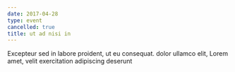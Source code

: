 ```yaml
---
date: 2017-04-28
type: event
cancelled: true
title: ut ad nisi in
---
```

Excepteur sed in labore proident, ut eu consequat. dolor ullamco elit, Lorem amet, velit exercitation adipiscing deserunt